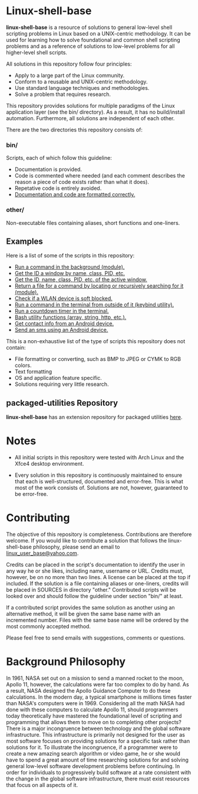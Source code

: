 
# Linux-shell-base

**linux-shell-base** is a resource of solutions to general low-level shell scripting problems in Linux based on a UNIX-centric methodology. It can be used for learning how to solve foundational and common shell scripting problems and as a reference of solutions to low-level problems for all higher-level shell scripts.

All solutions in this repository follow four principles:

* Apply to a large part of the Linux community.
* Conform to a reusable and UNIX-centric methodology.
* Use standard language techniques and methodologies.
* Solve a problem that requires research.

This repository provides solutions for multiple paradigms of the Linux application layer (see the bin/ directory). As a result, it has no build/install automation. Furthermore, all solutions are independent of each other.

There are the two directories this repository consists of:

### bin/

Scripts, each of which follow this guideline:

* Documentation is provided.
* Code is commented where needed (and each comment describes the reason a piece of code exists rather than what it does).
* Repetative code is entirely avoided.
* [Documentation and code are formatted correctly.][wiki-Format-and-Code-Style]

### other/

Non-executable files containing aliases, short functions and one-liners.

## Examples

Here is a list of some of the scripts in this repository:

* [Run a command in the background (module).][main-modules#shell]
* [Get the ID a window by name, class, PID, etc.][main-info-command-single#x11]
* [Get the ID, name, class, PID, etc. of the active window.][main-info-command-single#x11]
* [Return a file for a command by locating or recursively searching for it (module).][modules#file]
* [Check if a WLAN device is soft blocked.][main-info-command-single#hardware]
* [Run a command in the terminal from outside of it (keybind utility).][utilities#keybind]
* [Run a countdown timer in the terminal.][utilities#miscellaneous]
* [Bash utility functions (array, string, http, etc.).][bash_utilities#bash_utilities]
* [Get contact info from an Android device.][android#android]
* [Send an sms using an Android device.][android#android]

This is a non-exhaustive list of the type of scripts this repository does not contain:

* File formatting or converting, such as BMP to JPEG or CYMK to RGB colors.
* Text formatting
* OS and application feature specific.
* Solutions requiring very little research.

## packaged-utilities Repository

**linux-shell-base** has an extension repository for packaged utilities [here][packaged-utilities].

# Notes

* All initial scripts in this repository were tested with Arch Linux and the Xfce4 desktop environment.

* Every solution in this repository is continuously maintained to ensure that each is well-structured, documented and error-free. This is what most of the work consists of. Solutions are not, however, guaranteed to be error-free.

# Contributing

The objective of this repository is completeness. Contributions are therefore welcome. If you would like to contribute a solution that follows the linux-shell-base philosophy, please send an email to linux_user_base@yahoo.com.

Credits can be placed in the script's documentation to identify the user in any way he or she likes, including name, username or URL. Credits must, however, be on no more than two lines. A license can be placed at the top if included. If the solution is a file containing aliases or one-liners, credits will be placed in SOURCES in directory "other." Contributed scripts will be looked over and should follow the guideline under section "bin/" at least.

If a contributed script provides the same solution as another using an alternative method, it will be given the same base name with an incremented number. Files with the same base name will be ordered by the most commonly accepted method.

Please feel free to send emails with suggestions, comments or questions.

# Background Philosophy

In 1961, NASA set out on a mission to send a manned rocket to the moon, Apollo 11, however, the calculations were far too complex to do by hand. As a result, NASA designed the Apollo Guidance Computer to do these calculations. In the modern day, a typical smartphone is millions times faster than NASA's computers were in 1969. Considering all the math NASA had done with these computers to calculate Apollo 11, should programmers today theoretically have mastered the foundational level of scripting and programming that allows them to move on to completing other projects? There is a major incongruence between technology and the global software infrastructure. This infrastructure is primarily not designed for the user as most software focuses on providing solutions for a specific task rather than solutions for it. To illustrate the incongruence, if a programmer were to create a new amazing search algorithm or video game, he or she would have to spend a great amount of time researching solutions for and solving general low-level software development problems before continuing. In order for individuals to progressively build software at a rate consistent with the change in the global software infrastructure, there must exist resources that focus on all aspects of it.


[packaged-utilities]: https://github.com/linux-shell-base/packaged-utilities
[main-info-command-single#x11]: https://github.com/linux-shell-base/linux-shell-base/tree/master/bin/main-info-command-single#x11
[main-modules#shell]: https://github.com/linux-shell-base/linux-shell-base/tree/master/bin/main-modules#shell
[modules#file]: https://github.com/linux-shell-base/linux-shell-base/tree/master/bin/modules#file
[main-info-command-single#hardware]: https://github.com/linux-shell-base/linux-shell-base/tree/master/bin/main-info-command-single#hardware
[utilities#keybind]: https://github.com/linux-shell-base/linux-shell-base/tree/master/bin/utilities#keybind
[utilities#miscellaneous]: https://github.com/linux-shell-base/linux-shell-base/tree/master/bin/utilities#miscellaneous
[bash_utilities#bash_utilities]: https://github.com/linux-shell-base/linux-shell-base/tree/master/bin/bash_utilities#bash_utilities
[android#android]: https://github.com/linux-shell-base/linux-shell-base/tree/master/bin/android#android

[wiki-Format-and-Code-Style]: https://github.com/linux-shell-base/linux-shell-base/wiki/Format-and-Code-Style